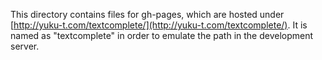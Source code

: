 This directory contains files for gh-pages, which are hosted under [http://yuku-t.com/textcomplete/](http://yuku-t.com/textcomplete/). It is named as "textcomplete" in order to emulate the path in the development server.
